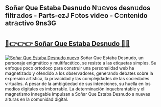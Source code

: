## Soñar Que Estaba Desnudo N𝚞𝚎vos desn𝚞dos filtr𝚊dos - Parts-ezJ F𝚘tos vid𝚎o - C𝚘ntenido atr𝚊ctivo 9ns3G

# <h2><a href="http://mb1gvp4.tromn.icu/?c=So%c3%b1ar+Que+Estaba+Desnudo">🔗👉👉👉 Soñar Que Estaba Desnudo 🔗🔗</a></h2>

[![Soñar Que Estaba Desnudo nuevo](https://i.imgur.com/pEAQMta.gif)](http://mb1gvp4.tromn.icu/?c=So%c3%b1ar+Que+Estaba+Desnudo)
Soñar Que Estaba Desnudo, un personaje enigmático y multifacético, se resiste a las etiquetas simples. Su enfoque poco ortodoxo para construir una personalidad web ha magnetizado y ofendido a los observadores, generando debates sobre la expresión artística, la privacidad y las complejidades de las sociedades virtuales. A pesar de la ambigüedad de sus intenciones, su huella en los medios digitales es imborrable. La determinación inquebrantable y el magnetismo innegable impulsan a Soñar Que Estaba Desnudo a nuevas alturas en la comunidad digital.
